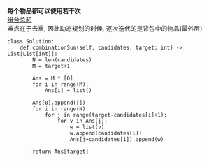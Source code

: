 **每个物品都可以使用若干次**  
[组合总和](https://leetcode-cn.com/problems/combination-sum/)  
难点在于去重, 因此动态规划的时候, 逐次迭代的是背包中的物品(最外层)  

```
class Solution:
    def combinationSum(self, candidates, target: int) -> List[List[int]]:
        N = len(candidates)
        M = target+1
        
        Ans = M * [0]
        for i in range(M):
            Ans[i] = list()
        
        Ans[0].append([])
        for i in range(N):
            for j in range(target-candidates[i]+1):
                for v in Ans[j]:
                    w = list(v)
                    w.append(candidates[i])
                    Ans[j+candidates[i]].append(w)
        
        return Ans[target]
```
